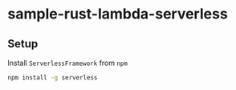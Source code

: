 # sample-rust-lambda-serverless

## Setup
Install `ServerlessFramework` from `npm`
```bash
npm install -g serverless
```

